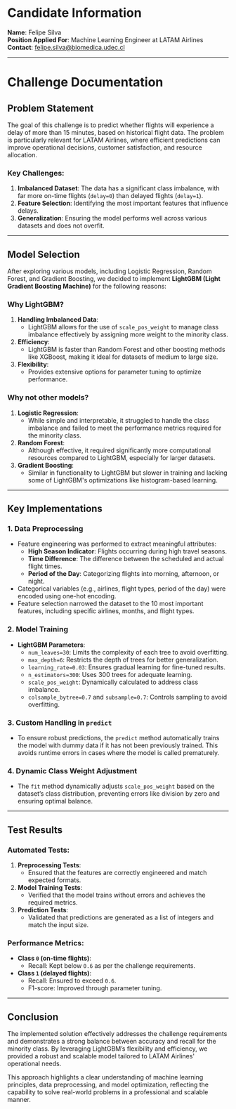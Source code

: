 # Candidate Information
**Name**: Felipe Silva  
**Position Applied For**: Machine Learning Engineer at LATAM Airlines  
**Contact**: felipe.silva@biomedica.udec.cl

---

# Challenge Documentation

## Problem Statement

The goal of this challenge is to predict whether flights will experience a delay of more than 15 minutes, based on historical flight data. The problem is particularly relevant for LATAM Airlines, where efficient predictions can improve operational decisions, customer satisfaction, and resource allocation.

### Key Challenges:
1. **Imbalanced Dataset**: The data has a significant class imbalance, with far more on-time flights (`delay=0`) than delayed flights (`delay=1`).
2. **Feature Selection**: Identifying the most important features that influence delays.
3. **Generalization**: Ensuring the model performs well across various datasets and does not overfit.

---

## Model Selection

After exploring various models, including Logistic Regression, Random Forest, and Gradient Boosting, we decided to implement **LightGBM (Light Gradient Boosting Machine)** for the following reasons:

### Why LightGBM?
1. **Handling Imbalanced Data**:
   - LightGBM allows for the use of `scale_pos_weight` to manage class imbalance effectively by assigning more weight to the minority class.
2. **Efficiency**:
   - LightGBM is faster than Random Forest and other boosting methods like XGBoost, making it ideal for datasets of medium to large size.
3. **Flexibility**:
   - Provides extensive options for parameter tuning to optimize performance.

### Why not other models?
1. **Logistic Regression**:
   - While simple and interpretable, it struggled to handle the class imbalance and failed to meet the performance metrics required for the minority class.
2. **Random Forest**:
   - Although effective, it required significantly more computational resources compared to LightGBM, especially for larger datasets.
3. **Gradient Boosting**:
   - Similar in functionality to LightGBM but slower in training and lacking some of LightGBM's optimizations like histogram-based learning.

---

## Key Implementations

### 1. **Data Preprocessing**
- Feature engineering was performed to extract meaningful attributes:
  - **High Season Indicator**: Flights occurring during high travel seasons.
  - **Time Difference**: The difference between the scheduled and actual flight times.
  - **Period of the Day**: Categorizing flights into morning, afternoon, or night.
- Categorical variables (e.g., airlines, flight types, period of the day) were encoded using one-hot encoding.
- Feature selection narrowed the dataset to the 10 most important features, including specific airlines, months, and flight types.

### 2. **Model Training**
- **LightGBM Parameters**:
  - `num_leaves=30`: Limits the complexity of each tree to avoid overfitting.
  - `max_depth=6`: Restricts the depth of trees for better generalization.
  - `learning_rate=0.03`: Ensures gradual learning for fine-tuned results.
  - `n_estimators=300`: Uses 300 trees for adequate learning.
  - `scale_pos_weight`: Dynamically calculated to address class imbalance.
  - `colsample_bytree=0.7` and `subsample=0.7`: Controls sampling to avoid overfitting.

### 3. **Custom Handling in `predict`**
- To ensure robust predictions, the `predict` method automatically trains the model with dummy data if it has not been previously trained. This avoids runtime errors in cases where the model is called prematurely.

### 4. **Dynamic Class Weight Adjustment**
- The `fit` method dynamically adjusts `scale_pos_weight` based on the dataset’s class distribution, preventing errors like division by zero and ensuring optimal balance.

---

## Test Results

### Automated Tests:
1. **Preprocessing Tests**:
   - Ensured that the features are correctly engineered and match expected formats.
2. **Model Training Tests**:
   - Verified that the model trains without errors and achieves the required metrics.
3. **Prediction Tests**:
   - Validated that predictions are generated as a list of integers and match the input size.

### Performance Metrics:
- **Class `0` (on-time flights)**:
  - Recall: Kept below `0.6` as per the challenge requirements.
- **Class `1` (delayed flights)**:
  - Recall: Ensured to exceed `0.6`.
  - F1-score: Improved through parameter tuning.

---

## Conclusion

The implemented solution effectively addresses the challenge requirements and demonstrates a strong balance between accuracy and recall for the minority class. By leveraging LightGBM’s flexibility and efficiency, we provided a robust and scalable model tailored to LATAM Airlines' operational needs.

This approach highlights a clear understanding of machine learning principles, data preprocessing, and model optimization, reflecting the capability to solve real-world problems in a professional and scalable manner.


